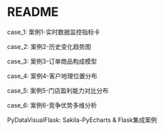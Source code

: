 # README

case_1: 案例1-实时数据监控指标卡

case_2: 案例2-历史变化趋势图

case_3: 案例3-订单商品构成模型

case_4: 案例4-客户地理位置分布

case_5: 案例5-门店盈利能力对比分布

case_6: 案例6-竞争优势多维分析

PyDataVisualFlask: Sakila-PyEcharts & Flask集成案例

